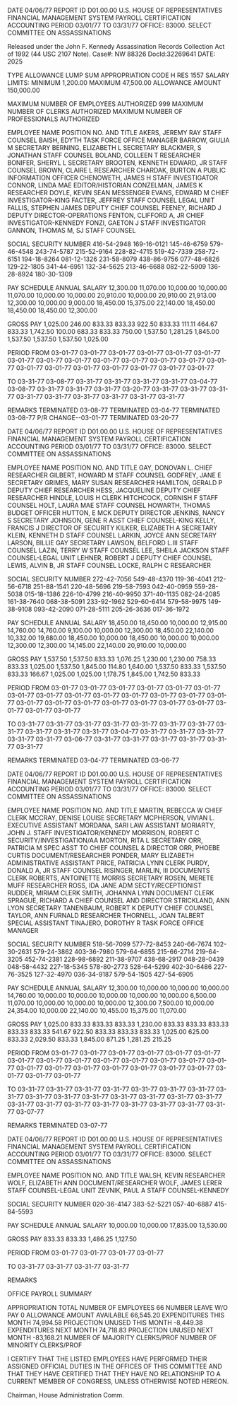 DATE 04/06/77
REPORT ID D01.00.00
U.S. HOUSE OF REPRESENTATIVES
FINANCIAL MANAGEMENT SYSTEM
PAYROLL CERTIFICATION
ACCOUNTING PERIOD 03/01/77 TO 03/31/77
OFFICE: 83000. SELECT COMMITTEE ON ASSASSINATIONS

Released under the John F. Kennedy
Assassination Records Collection Act of
1992 (44 USC 2107 Note). Case#: NW 88326 DocId:32269641
DATE: 2025

TYPE ALLOWANCE
LUMP SUM
APPROPRIATION CODE H RES 1557
SALARY LIMITS: MINIMUM 1,200.00 MAXIMUM 47,500.00
ALLOWANCE AMOUNT 150,000.00

MAXIMUM NUMBER OF EMPLOYEES AUTHORIZED 999
MAXIMUM NUMBER OF CLERKS AUTHORIZED
MAXIMUM NUMBER OF PROFESSIONALS AUTHORIZED

EMPLOYEE NAME
POSITION NO. AND TITLE
AKERS, JEREMY RAY
STAFF COUNSEL
BAISH, EDYTH
TASK FORCE OFFICE MANAGER
BARROW, GIULIA M
SECRETARY
BERNING, ELIZABETH L
SECRETARY
BLACKMER, S JONATHAN
STAFF COUNSEL
BOLAND, COLLEEN T
RESEARCHER
BONIFER, SHERYL L
SECRETARY
BROOTEN, KENNETH EDWARD, JR
STAFF COUNSEL
BROWN, CLAIRE L
RESEARCHER
CHARDAK, BURTON A
PUBLIC INFORMATION OFFICER
CHENOWETH, JAMES H
STAFF INVESTIGATOR
CONNOR, LINDA MAE
EDITOR/HISTORIAN
CONZELMAN, JAMES K
RESEARCHER
DOYLE, KEVIN SEAN
MESSENGER
EVANS, EDWARD M
CHIEF INVESTIGATOR-KING
FACTER, JEFFREY
STAFF COUNSEL LEGAL UNIT
FALLIS, STEPHEN JAMES
DEPUTY CHIEF COUNSEL
FEENEY, RICHARD J
DEPUTY DIRECTOR-OPERATIONS
FENTON, CLIFFORD A, JR
CHIEF INVESTIGATOR-KENNEDY
FONZI, GAETON J
STAFF INVESTIGATOR
GANNON, THOMAS M, SJ
STAFF COUNSEL

SOCIAL SECURITY
NUMBER
416-54-2948
169-16-0121
145-46-6759
579-46-4548
243-74-5787
215-52-9164
228-82-4715
519-42-7339
258-72-6151
194-18-8264
081-12-1326
231-58-8079
438-86-9756
077-48-6826
129-22-1805
341-44-6951
132-34-5625
213-46-6688
082-22-5909
136-28-8924
180-30-1309

PAY
SCHEDULE
ANNUAL
SALARY
12,300.00
11,070.00
10,000.00
10,000.00
11,070.00
10,000.00
10,000.00
20,910.00
10,000.00
20,910.00
21,913.00
12,300.00
10,000.00
9,000.00
18,450.00
15,375.00
22,140.00
18,450.00
18,450.00
18,450.00
12,300.00

GROSS
PAY
1,025.00
246.00
833.33
833.33
922.50
833.33
111.11
464.67
833.33
1,742.50
100.00
683.33
833.33
750.00
1,537.50
1,281.25
1,845.00
1,537.50
1,537.50
1,537.50
1,025.00

PERIOD
FROM
03-01-77
03-01-77
03-01-77
03-01-77
03-01-77
03-01-77
03-01-77
03-01-77
03-01-77
03-01-77
03-01-77
03-01-77
03-01-77
03-01-77
03-01-77
03-01-77
03-01-77
03-01-77
03-01-77
03-01-77
03-01-77

TO
03-31-77
03-08-77
03-31-77
03-31-77
03-31-77
03-31-77
03-04-77
03-08-77
03-31-77
03-31-77
03-31-77
03-20-77
03-31-77
03-31-77
03-31-77
03-31-77
03-31-77
03-31-77
03-31-77
03-31-77
03-31-77

REMARKS
TERMINATED 03-08-77
TERMINATED 03-04-77
TERMINATED 03-08-77
P/R CHANGE--03-01-77
TERMINATED 03-20-77

DATE 04/06/77
REPORT ID D01.00.00
U.S. HOUSE OF REPRESENTATIVES
FINANCIAL MANAGEMENT SYSTEM
PAYROLL CERTIFICATION
ACCOUNTING PERIOD 03/01/77 TO 03/31/77
OFFICE: 83000. SELECT COMMITTEE ON ASSASSINATIONS

EMPLOYEE NAME
POSITION NO. AND TITLE
GAY, DONOVAN L.
CHIEF RESEARCHER
GILBERT, HOWARD M
STAFF COUNSEL
GODFREY, JANE E
SECRETARY
GRIMES, MARY SUSAN
RESEARCHER
HAMILTON, GERALD P
DEPUTY CHIEF RESEARCHER
HESS, JACQUELINE
DEPUTY CHIEF RESEARCHER
HINDLE, LOUIS H
CLERK
HITCHCOCK, CORNISH F
STAFF COUNSEL
HOLT, LAURA MAE
STAFF COUNSEL
HOWARTH, THOMAS
BUDGET OFFICER
HUTTON, E MCK
DEPUTY DIRECTOR
JENKINS, NANCY S
SECRETARY
JOHNSON, GENE R
ASST CHIEF COUNSEL-KING
KELLY, FRANCIS J
DIRECTOR OF SECURITY
KILKER, ELIZABETH A
SECRETARY
KLEIN, KENNETH D
STAFF COUNSEL
LARKIN, JOYCE ANN
SECRETARY
LARSON, BILLIE GAY
SECRETARY
LAWSON, BELFORD L.III
STAFF COUNSEL
LAZIN, TERRY W
STAFF COUNSEL
LEE, SHEILA JACKSON
STAFF COUNSEL-LEGAL UNIT
LEHNER, ROBERT J
DEPUTY CHIEF COUNSEL
LEWIS, ALVIN B, JR
STAFF COUNSEL
LOCKE, RALPH C
RESEARCHER

SOCIAL SECURITY
NUMBER
272-42-7056
549-48-4370
119-36-4041
212-56-6718
251-88-1541
220-48-5696
219-58-7593
042-40-0959
559-28-5038
015-18-1386
226-10-4799
216-40-9950
371-40-1135
082-24-2085
161-38-7640
068-38-5091
233-92-1962
529-60-6414
579-58-9975
149-38-9108
093-42-2090
071-28-5111
205-26-3636
017-36-1972

PAY
SCHEDULE
ANNUAL
SALARY
18,450.00
18,450.00
10,000.00
12,915.00
14,760.00
14,760.00
9,100.00
10,000.00
12,300.00
18,450.00
22,140.00
10,332.00
19,680.00
18,450.00
10,000.00
18,450.00
10,000.00
10,000.00
12,300.00
12,300.00
14,145.00
22,140.00
20,910.00
10,000.00

GROSS
PAY
1,537.50
1,537.50
833.33
1,076.25
1,230.00
1,230.00
758.33
833.33
1,025.00
1,537.50
1,845.00
114.80
1,640.00
1,537.50
833.33
1,537.50
833.33
166.67
1,025.00
1,025.00
1,178.75
1,845.00
1,742.50
833.33

PERIOD
FROM
03-01-77
03-01-77
03-01-77
03-01-77
03-01-77
03-01-77
03-01-77
03-01-77
03-01-77
03-01-77
03-01-77
03-01-77
03-01-77
03-01-77
03-01-77
03-01-77
03-01-77
03-01-77
03-01-77
03-01-77
03-01-77
03-01-77
03-01-77
03-01-77

TO
03-31-77
03-31-77
03-31-77
03-31-77
03-31-77
03-31-77
03-31-77
03-31-77
03-31-77
03-31-77
03-31-77
03-04-77
03-31-77
03-31-77
03-31-77
03-31-77
03-31-77
03-06-77
03-31-77
03-31-77
03-31-77
03-31-77
03-31-77
03-31-77

REMARKS
TERMINATED 03-04-77
TERMINATED 03-06-77

DATE 04/06/77
REPORT ID D01.00.00
U.S. HOUSE OF REPRESENTATIVES
FINANCIAL MANAGEMENT SYSTEM
PAYROLL CERTIFICATION
ACCOUNTING PERIOD 03/01/77 TO 03/31/77
OFFICE: 83000. SELECT COMMITTEE ON ASSASSINATIONS

EMPLOYEE NAME
POSITION NO. AND TITLE
MARTIN, REBECCA W
CHIEF CLERK
MCCRAY, DENISE LOUISE
SECRETARY
MCPHERSON, VIVIAN L.
EXECUTIVE ASSISTANT
MORDANA, SARI
LAW ASSISTANT
MORIARTY, JOHN J.
STAFF INVESTIGATOR/KENNEDY
MORRISON, ROBERT C
SECURITY/INVESTIGATION/AA
MORTON, RITA L
SECRETARY
ORR, PATRICIA M
SPEC ASST TO CHIEF COUNSEL & DIRECTOR
ORR, PHOEBE CURTIS
DOCUMENT/RESEARCHER
PONDER, MARY ELIZABETH
ADMINISTRATIVE ASSISTANT
PRICE, PATRICIA LYNN
CLERK
PURDY, DONALD A, JR
STAFF COUNSEL
RISINGER, MARLIN, III
DOCUMENTS CLERK
ROBERTS, ANTOINETTE MORRIS
SECRETARY
ROSEN, MERETE MUFF
RESEARCHER
ROSS, IDA JANE
ADM SECTY/RECEPTIONIST
RUDDER, MIRIAM
CLERK
SMITH, JOHANNA LYNN
DOCUMENT CLERK
SPRAGUE, RICHARD A
CHIEF COUNSEL AND DIRECTOR
STRICKLAND, ANN LYON
SECRETARY
TANENBAUM, ROBERT K
DEPUTY CHIEF COUNSEL
TAYLOR, ANN FURNALD
RESEARCHER
THORNELL, JOAN TALBERT
SPECIAL ASSISTANT
TINAJERO, DOROTHY R
TASK FORCE OFFICE MANAGER

SOCIAL SECURITY
NUMBER
518-56-7099
577-72-8453
240-66-7674
102-30-2631
579-24-3862
403-36-7980
579-64-6855
215-66-2714
219-64-3205
452-74-2381
228-98-6892
211-38-9707
438-68-2917
048-28-0439
048-58-4432
227-18-5345
578-80-2773
528-64-5299
402-30-6486
227-76-3525
127-32-4970
036-34-9187
579-54-1505
427-54-6905

PAY
SCHEDULE
ANNUAL
SALARY
12,300.00
10,000.00
10,000.00
10,000.00
14,760.00
10,000.00
10,000.00
10,000.00
10,000.00
10,000.00
6,500.00
11,070.00
10,000.00
10,000.00
10,000.00
12,300.00
7,500.00
10,000.00
24,354.00
10,000.00
22,140.00
10,455.00
15,375.00
11,070.00

GROSS
PAY
1,025.00
833.33
833.33
833.33
1,230.00
833.33
833.33
833.33
833.33
833.33
541.67
922.50
833.33
833.33
833.33
1,025.00
625.00
833.33
2,029.50
833.33
1,845.00
871.25
1,281.25
215.25

PERIOD
FROM
03-01-77
03-01-77
03-01-77
03-01-77
03-01-77
03-01-77
03-01-77
03-01-77
03-01-77
03-01-77
03-01-77
03-01-77
03-01-77
03-01-77
03-01-77
03-01-77
03-01-77
03-01-77
03-01-77
03-01-77
03-01-77
03-01-77
03-01-77
03-01-77

TO
03-31-77
03-31-77
03-31-77
03-31-77
03-31-77
03-31-77
03-31-77
03-31-77
03-31-77
03-31-77
03-31-77
03-31-77
03-31-77
03-31-77
03-31-77
03-31-77
03-31-77
03-31-77
03-31-77
03-31-77
03-31-77
03-31-77
03-31-77
03-07-77

REMARKS
TERMINATED 03-07-77

DATE 04/06/77
REPORT ID D01.00.00
U.S. HOUSE OF REPRESENTATIVES
FINANCIAL MANAGEMENT SYSTEM
PAYROLL CERTIFICATION
ACCOUNTING PERIOD 03/01/77 TO 03/31/77
OFFICE: 83000. SELECT COMMITTEE ON ASSASSINATIONS

EMPLOYEE NAME
POSITION NO. AND TITLE
WALSH, KEVIN
RESEARCHER
WOLF, ELIZABETH ANN
DOCUMENT/RESEARCHER
WOLF, JAMES LERER
STAFF COUNSEL-LEGAL UNIT
ZEVNIK, PAUL A
STAFF COUNSEL-KENNEDY

SOCIAL SECURITY
NUMBER
020-36-4147
383-52-5221
057-40-6887
415-84-5593

PAY
SCHEDULE
ANNUAL
SALARY
10,000.00
10,000.00
17,835.00
13,530.00

GROSS
PAY
833.33
833.33
1,486.25
1,127.50

PERIOD
FROM
03-01-77
03-01-77
03-01-77
03-01-77

TO
03-31-77
03-31-77
03-31-77
03-31-77

REMARKS

OFFICE PAYROLL SUMMARY

APPROPRIATION TOTAL
NUMBER OF EMPLOYEES 66
NUMBER LEAVE W/O PAY 0
ALLOWANCE AMOUNT AVAILABLE 66,545.20
EXPENDITURES THIS MONTH 74,994.58
PROJECTION UNUSED THIS MONTH -8,449.38
EXPENDITURES NEXT MONTH 74,718.83
PROJECTION UNUSED NEXT MONTH -83,168.21
NUMBER OF MAJORITY CLERKS/PROF
NUMBER OF MINORITY CLERKS/PROF

I CERTIFY THAT THE LISTED EMPLOYEES HAVE PERFORMED THEIR
ASSIGNED OFFICIAL DUTIES IN THE OFFICES OF THIS COMMITTEE
AND THAT THEY HAVE CERTIFIED THAT THEY HAVE NO RELATIONSHIP
TO A CURRENT MEMBER OF CONGRESS, UNLESS OTHERWISE NOTED
HEREON.

Chairman, House Administration Comm.
